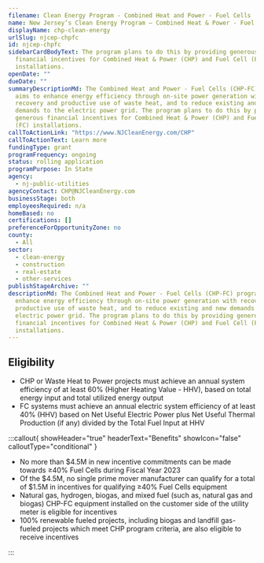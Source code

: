 ```yaml
---
filename: Clean Energy Program - Combined Heat and Power - Fuel Cells
name: New Jersey’s Clean Energy Program – Combined Heat & Power - Fuel Cells
displayName: chp-clean-energy
urlSlug: njcep-chpfc
id: njcep-chpfc
sidebarCardBodyText: The program plans to do this by providing generous
  financial incentives for Combined Heat & Power (CHP) and Fuel Cell (FC)
  installations.
openDate: ""
dueDate: ""
summaryDescriptionMd: The Combined Heat and Power - Fuel Cells (CHP-FC) program
  aims to enhance energy efficiency through on-site power generation with
  recovery and productive use of waste heat, and to reduce existing and new
  demands to the electric power grid. The program plans to do this by providing
  generous financial incentives for Combined Heat & Power (CHP) and Fuel Cell
  (FC) installations.
callToActionLink: "https://www.NJCleanEnergy.com/CHP"
callToActionText: Learn more
fundingType: grant
programFrequency: ongoing
status: rolling application
programPurpose: In State
agency:
  - nj-public-utilities
agencyContact: CHP@NJCleanEnergy.com
businessStage: both
employeesRequired: n/a
homeBased: no
certifications: []
preferenceForOpportunityZone: no
county:
  - All
sector:
  - clean-energy
  - construction
  - real-estate
  - other-services
publishStageArchive: ""
descriptionMd: The Combined Heat and Power - Fuel Cells (CHP-FC) program aims to
  enhance energy efficiency through on-site power generation with recovery and
  productive use of waste heat, and to reduce existing and new demands to the
  electric power grid. The program plans to do this by providing generous
  financial incentives for Combined Heat & Power (CHP) and Fuel Cell (FC)
  installations.
---
```


## Eligibility

- CHP or Waste Heat to Power projects must achieve an annual system efficiency of at least 60% (Higher Heating Value - HHV), based on total energy input and total utilized energy output
- FC systems must achieve an annual electric system efficiency of at least 40% (HHV) based on Net Useful Electric Power plus Net Useful Thermal Production (if any) divided by the Total Fuel Input at HHV

:::callout{ showHeader="true" headerText="Benefits" showIcon="false" calloutType="conditional" }

- No more than $4.5M in new incentive commitments can be made towards ≥40% Fuel Cells during Fiscal Year 2023
- Of the $4.5M, no single prime mover manufacturer can qualify for a total of $1.5M in incentives for qualifying ≥40% Fuel Cells equipment
- Natural gas, hydrogen, biogas, and mixed fuel (such as, natural gas and biogas) CHP-FC equipment installed on the customer side of the utility meter is eligible for incentives
- 100% renewable fueled projects, including biogas and landfill gas-fueled projects which meet CHP program criteria, are also eligible to receive incentives

:::
